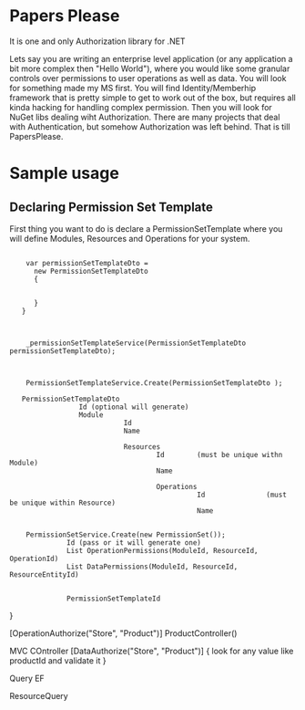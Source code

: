 # Papers Please
It is one and only Authorization library for .NET


Lets say you are writing an enterprise level application (or any application a bit more complex then "Hello World"), where you would like some granular controls over permissions to user operations as well as data.  You will look for something made my MS first. You will find Identity/Memberhip framework that is pretty simple to get to work out of the box, but requires all kinda hacking for handling complex permission.  Then you will look for NuGet libs dealing wiht Authorization.  There are many projects that deal with Authentication, but somehow Authorization was left behind.  That is till PapersPlease.



# Sample usage

## Declaring Permission Set Template

First thing you want to do is declare a PermissionSetTemplate where you will define Modules, Resources and Operations for your system.


```
    
    var permissionSetTemplateDto = 
      new PermissionSetTemplateDto
      {
                      
                      
      }
   }
                      
    
    
    _permissionSetTemplateService(PermissionSetTemplateDto permissionSetTemplateDto);
    
     

```

        PermissionSetTemplateService.Create(PermissionSetTemplateDto );

       PermissionSetTemplateDto
                     Id (optional will generate)
                     Module
                                Id
                                Name

                                Resources
                                        Id        (must be unique withn Module)
                                        Name

                                        Operations
                                                  Id               (must be unique within Resource)
                                                  Name


        PermissionSetService.Create(new PermissionSet());
                  Id (pass or it will generate one)
                  List OperationPermissions(ModuleId, ResourceId, OperationId)
                  List DataPermissions(ModuleId, ResourceId, ResourceEntityId)


                  PermissionSetTemplateId
}

[OperationAuthorize("Store", "Product")]
ProductController()

MVC COntroller
[DataAuthorize("Store", "Product")]
{
          look for any value like productId and validate it
}

Query EF

ResourceQuery

